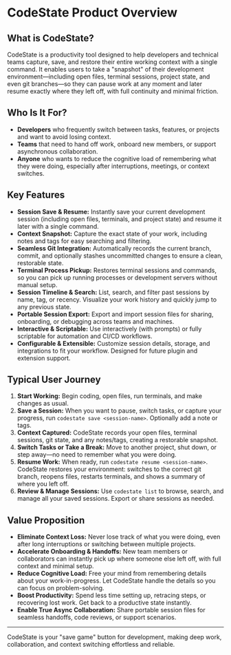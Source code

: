 # CodeState Product Overview

## What is CodeState?

CodeState is a productivity tool designed to help developers and technical teams capture, save, and restore their entire working context with a single command. It enables users to take a "snapshot" of their development environment—including open files, terminal sessions, project state, and even git branches—so they can pause work at any moment and later resume exactly where they left off, with full continuity and minimal friction.

## Who Is It For?

- **Developers** who frequently switch between tasks, features, or projects and want to avoid losing context.
- **Teams** that need to hand off work, onboard new members, or support asynchronous collaboration.
- **Anyone** who wants to reduce the cognitive load of remembering what they were doing, especially after interruptions, meetings, or context switches.

## Key Features

- **Session Save & Resume:** Instantly save your current development session (including open files, terminals, and project state) and resume it later with a single command.
- **Context Snapshot:** Capture the exact state of your work, including notes and tags for easy searching and filtering.
- **Seamless Git Integration:** Automatically records the current branch, commit, and optionally stashes uncommitted changes to ensure a clean, restorable state.
- **Terminal Process Pickup:** Restores terminal sessions and commands, so you can pick up running processes or development servers without manual setup.
- **Session Timeline & Search:** List, search, and filter past sessions by name, tag, or recency. Visualize your work history and quickly jump to any previous state.
- **Portable Session Export:** Export and import session files for sharing, onboarding, or debugging across teams and machines.
- **Interactive & Scriptable:** Use interactively (with prompts) or fully scriptable for automation and CI/CD workflows.
- **Configurable & Extensible:** Customize session details, storage, and integrations to fit your workflow. Designed for future plugin and extension support.

## Typical User Journey

1. **Start Working:** Begin coding, open files, run terminals, and make changes as usual.
2. **Save a Session:** When you want to pause, switch tasks, or capture your progress, run `codestate save <session-name>`. Optionally add a note or tags.
3. **Context Captured:** CodeState records your open files, terminal sessions, git state, and any notes/tags, creating a restorable snapshot.
4. **Switch Tasks or Take a Break:** Move to another project, shut down, or step away—no need to remember what you were doing.
5. **Resume Work:** When ready, run `codestate resume <session-name>`. CodeState restores your environment: switches to the correct git branch, reopens files, restarts terminals, and shows a summary of where you left off.
6. **Review & Manage Sessions:** Use `codestate list` to browse, search, and manage all your saved sessions. Export or share sessions as needed.

## Value Proposition

- **Eliminate Context Loss:** Never lose track of what you were doing, even after long interruptions or switching between multiple projects.
- **Accelerate Onboarding & Handoffs:** New team members or collaborators can instantly pick up where someone else left off, with full context and minimal setup.
- **Reduce Cognitive Load:** Free your mind from remembering details about your work-in-progress. Let CodeState handle the details so you can focus on problem-solving.
- **Boost Productivity:** Spend less time setting up, retracing steps, or recovering lost work. Get back to a productive state instantly.
- **Enable True Async Collaboration:** Share portable session files for seamless handoffs, code reviews, or support scenarios.

---

CodeState is your "save game" button for development, making deep work, collaboration, and context switching effortless and reliable. 